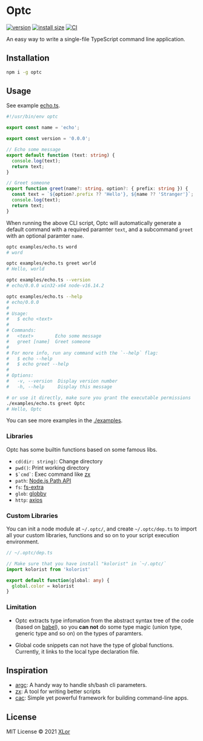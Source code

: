 # Optc

[![version](https://img.shields.io/npm/v/optc?color=rgb%2850%2C203%2C86%29&label=Optc)](https://www.npmjs.com/package/optc) [![install size](https://packagephobia.com/badge?p=optc)](https://packagephobia.com/result?p=optc) [![CI](https://github.com/yjl9903/Optc/actions/workflows/ci.yml/badge.svg)](https://github.com/yjl9903/Optc/actions/workflows/ci.yml)

An easy way to write a single-file TypeScript command line application.

## Installation

```bash
npm i -g optc
```

## Usage

See example [echo.ts](./examples/echo.ts).

```ts
#!/usr/bin/env optc

export const name = 'echo';

export const version = '0.0.0';

// Echo some message
export default function (text: string) {
  console.log(text);
  return text;
}

// Greet someone
export function greet(name?: string, option?: { prefix: string }) {
  const text = `${option?.prefix ?? 'Hello'}, ${name ?? 'Stranger'}`;
  console.log(text);
  return text;
}
```

When running the above CLI script, Optc will automatically generate a default command with a required paramter `text`, and a subcommand `greet` with an optional paramter `name`.

```bash
optc examples/echo.ts word
# word

optc examples/echo.ts greet world
# Hello, world

optc examples/echo.ts --version
# echo/0.0.0 win32-x64 node-v16.14.2

optc examples/echo.ts --help
# echo/0.0.0
#
# Usage:
#   $ echo <text>
#
# Commands:
#   <text>        Echo some message
#   greet [name]  Greet someone
#
# For more info, run any command with the `--help` flag:
#   $ echo --help
#   $ echo greet --help
#
# Options:
#   -v, --version  Display version number
#   -h, --help     Display this message

# or use it directly, make sure you grant the executable permissions
./examples/echo.ts greet Optc
# Hello, Optc
```

You can see more examples in the [./examples](./examples).

### Libraries

Optc has some builtin functions based on some famous libs.

+ `cd(dir: string)`: Change directory
+ `pwd()`: Print working directory
+ `` $`cmd` ``: Exec command like [zx](https://github.com/google/zx)
+ `path`: [Node.js Path API](https://nodejs.org/api/path.html)
+ `fs`: [fs-extra](https://www.npmjs.com/package/fs-extra)
+ `glob`: [globby](https://www.npmjs.com/package/globby)
+ `http`: [axios](https://www.npmjs.com/package/axios)

### Custom Libraries

You can init a node module at `~/.optc/`, and create `~/.optc/dep.ts` to import all your custom libraries, functions and so on to your script execution environment.

```ts
// ~/.optc/dep.ts

// Make sure that you have install "kolorist" in `~/.optc/`
import kolorist from 'kolorist'

export default function(global: any) {
  global.color = kolorist
}
```

### Limitation

+ Optc extracts type infomation from the abstract syntax tree of the code (based on [babel](https://babeljs.io/)), so you **can not** do some type magic (union type, generic type and so on) on the types of paramters.

+ Global code snippets can not have the type of global functions. Currently, it links to the local type declaration file.

## Inspiration

+ [argc](https://github.com/sigoden/argc): A handy way to handle sh/bash cli parameters.
+ [zx](https://github.com/google/zx): A tool for writing better scripts
+ [cac](https://github.com/cacjs/cac): Simple yet powerful framework for building command-line apps.

## License

MIT License © 2021 [XLor](https://github.com/yjl9903)
